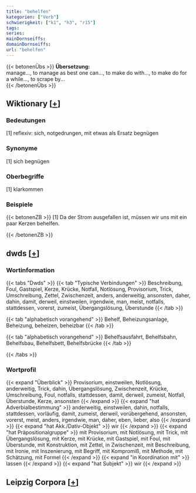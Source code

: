```yaml
---
title: "behelfen"
kategorien: ["Verb"]
schwierigkeit: ["k1", "h3", "r15"]
tags:
series:
mainDornseiffs:
domainDornseiffs:
url: "behelfen"
---
```


{{< betonenÜbs >}}
**Übersetzung:**  
manage..., to manage as best one can..., to make do with..., to make do for a while..., to scrape by...  
{{< /betonenÜbs >}}

## Wiktionary [[+](https://de.wiktionary.org/wiki/behelfen)]

### Bedeutungen
[1] reflexiv: sich, notgedrungen, mit etwas als Ersatz begnügen  

### Synonyme
[1] sich begnügen  

### Oberbegriffe
[1] klarkommen  

### Beispiele
{{< betonenZB >}}
[1] Da der Strom ausgefallen ist, müssen wir uns mit ein paar Kerzen behelfen.  

{{< /betonenZB >}}


## dwds [[+](https://www.dwds.de/wb/behelfen)]

### Wortinformation
{{< tabs "Dwds" >}}
{{< tab "Typische Verbindungen" >}}
Beschreibung, Foul, Gastspiel, Kerze, Krücke, Notfall, Notlösung, Provisorium, Trick, Umschreibung, Zettel, Zwischenzeit, anders, anderweitig, ansonsten, daher, dahin, damit, derweil, einstweilen, irgendwie, man, meist, notfalls, stattdessen, vorerst, zumeist, Übergangslösung, Überstunde
{{< /tab >}}

{{< tab "alphabetisch vorangehend" >}}
Behelf, Beheizungsanlage, Beheizung, beheizen, beheizbar
{{< /tab >}}

{{< tab "alphabetisch vorangehend" >}}
Behelfsausfahrt, Behelfsbahn, Behelfsbau, Behelfsbett, Behelfsbrücke
{{< /tab >}}

{{< /tabs >}}

### Wortprofil
{{< expand "Überblick" >}} Provisorium, einstweilen, Notlösung, anderweitig, Trick, dahin, Übergangslösung, Zwischenzeit, Krücke, Umschreibung, Foul, notfalls, stattdessen, damit, derweil, zumeist, Notfall, Überstunde, Kerze, ansonsten {{< /expand >}}
{{< expand "hat Adverbialbestimmung" >}} anderweitig, einstweilen, dahin, notfalls, stattdessen, vorläufig, damit, zumeist, derweil, vorübergehend, ansonsten, vorerst, meist, anders, irgendwie, man, daher, eben, lieber, also {{< /expand >}}
{{< expand "hat Akk./Dativ-Objekt" >}} wir {{< /expand >}}
{{< expand "hat Präpositionalgruppe" >}} mit Provisorium, mit Notlösung, mit Trick, mit Übergangslösung, mit Kerze, mit Krücke, mit Gastspiel, mit Foul, mit Überstunde, mit Konstruktion, mit Zettel, in Zwischenzeit, mit Beschreibung, mit Ironie, mit Inszenierung, mit Begriff, mit Kompromiß, mit Methode, mit Schätzung, mit Formel {{< /expand >}}
{{< expand "in Koordination mit" >}} lassen {{< /expand >}}
{{< expand "hat Subjekt" >}} wir {{< /expand >}}

## Leipzig Corpora [[+](https://corpora.uni-leipzig.de/en/res?word=behelfen&corpusId=deu_newscrawl-public_2018)]

